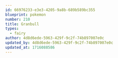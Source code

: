 ```yaml
---
id: 66976233-e3e3-4205-9a8b-689b589bc355
blueprint: pokemon
number: 210
title: Granbull
types:
  - fairy
author: 4d8d6ede-5963-429f-9c2f-74b897007e0c
updated_by: 4d8d6ede-5963-429f-9c2f-74b897007e0c
updated_at: 1716088586
---
```

